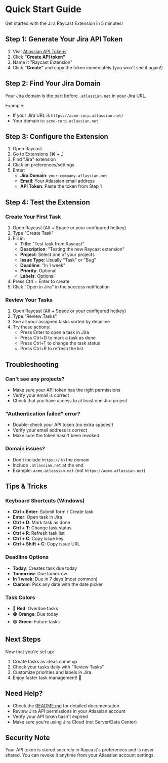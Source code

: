 # Quick Start Guide

Get started with the Jira Raycast Extension in 5 minutes!

## Step 1: Generate Your Jira API Token

1. Visit [Atlassian API Tokens](https://id.atlassian.com/manage-profile/security/api-tokens)
2. Click **"Create API token"**
3. Name it "Raycast Extension"
4. Click **"Create"** and copy the token immediately (you won't see it again!)

## Step 2: Find Your Jira Domain

Your Jira domain is the part before `.atlassian.net` in your Jira URL.

Example:
- If your Jira URL is `https://acme-corp.atlassian.net/`
- Your domain is: `acme-corp.atlassian.net`

## Step 3: Configure the Extension

1. Open Raycast
2. Go to Extensions (⌘ + ,)
3. Find "Jira" extension
4. Click on preferences/settings
5. Enter:
   - **Jira Domain**: `your-company.atlassian.net`
   - **Email**: Your Atlassian email address
   - **API Token**: Paste the token from Step 1

## Step 4: Test the Extension

### Create Your First Task

1. Open Raycast (Alt + Space or your configured hotkey)
2. Type "Create Task"
3. Fill in:
   - **Title**: "Test task from Raycast"
   - **Description**: "Testing the new Raycast extension"
   - **Project**: Select one of your projects
   - **Issue Type**: Usually "Task" or "Bug"
   - **Deadline**: "In 1 week"
   - **Priority**: Optional
   - **Labels**: Optional
4. Press Ctrl + Enter to create
5. Click "Open in Jira" in the success notification

### Review Your Tasks

1. Open Raycast (Alt + Space or your configured hotkey)
2. Type "Review Tasks"
3. See all your assigned tasks sorted by deadline
4. Try these actions:
   - Press Enter to open a task in Jira
   - Press Ctrl+D to mark a task as done
   - Press Ctrl+T to change the task status
   - Press Ctrl+R to refresh the list

## Troubleshooting

### Can't see any projects?
- Make sure your API token has the right permissions
- Verify your email is correct
- Check that you have access to at least one Jira project

### "Authentication failed" error?
- Double-check your API token (no extra spaces!)
- Verify your email address is correct
- Make sure the token hasn't been revoked

### Domain issues?
- Don't include `https://` in the domain
- Include `.atlassian.net` at the end
- Example: `acme.atlassian.net` (not `https://acme.atlassian.net`)

## Tips & Tricks

### Keyboard Shortcuts (Windows)
- **Ctrl + Enter**: Submit form / Create task
- **Enter**: Open task in Jira
- **Ctrl + D**: Mark task as done
- **Ctrl + T**: Change task status
- **Ctrl + R**: Refresh task list
- **Ctrl + C**: Copy issue key
- **Ctrl + Shift + C**: Copy issue URL

### Deadline Options
- **Today**: Creates task due today
- **Tomorrow**: Due tomorrow
- **In 1 week**: Due in 7 days (most common)
- **Custom**: Pick any date with the date picker

### Task Colors
- 🔴 **Red**: Overdue tasks
- 🟠 **Orange**: Due today
- 🟢 **Green**: Future tasks

## Next Steps

Now that you're set up:
1. Create tasks as ideas come up
2. Check your tasks daily with "Review Tasks"
3. Customize priorities and labels in Jira
4. Enjoy faster task management! 🚀

## Need Help?

- Check the [README.md](./README.md) for detailed documentation
- Review Jira API permissions in your Atlassian account
- Verify your API token hasn't expired
- Make sure you're using Jira Cloud (not Server/Data Center)

## Security Note

Your API token is stored securely in Raycast's preferences and is never shared. You can revoke it anytime from your Atlassian account settings.

